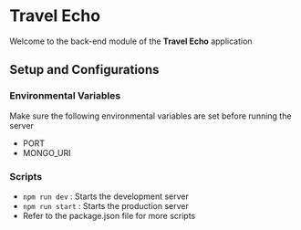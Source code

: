 # Travel Echo

Welcome to the back-end module of the **Travel Echo** application

## Setup and Configurations

### Environmental Variables

Make sure the following environmental variables are set before running the server

- PORT 
- MONGO_URI


### Scripts

- `npm run dev` : Starts the development server
- `npm run start` : Starts the production server
- Refer to the package.json file for more scripts